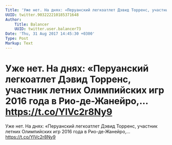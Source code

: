 ```yaml
---
Title: 'Уже нет. На днях: «Перуанский легкоатлет Дэвид Торренс, участник летних Олимпийских игр 2016 года в Рио-де-Жанейро,… https://t.co/YlVc2r8Ny9'
UUID: twitter.903222210185371648
Author:
    Title: Balancer
    UUID: twitter.user.balancer73
Date: 'Thu, 31 Aug 2017 14:45:30 +0300'
Type: Post
Markup: Text
---
```


# Уже нет. На днях: «Перуанский легкоатлет Дэвид Торренс, участник летних Олимпийских игр 2016 года в Рио-де-Жанейро,… https://t.co/YlVc2r8Ny9

Уже нет. На днях: «Перуанский легкоатлет Дэвид Торренс,
участник летних Олимпийских игр 2016 года в Рио-де-Жанейро,…
https://t.co/YlVc2r8Ny9